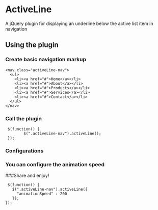 # ActiveLine
A jQuery plugin for displaying an underline below the active list item in navigation

## Using the plugin

### Create basic navigation markup
```
<nav class="activeLine-nav">
  <ul>
    <li><a href="#">Home</a></li>
    <li><a href="#">About</a></li>
    <li><a href="#">Products</a></li>
    <li><a href="#">Services</a></li>
    <li><a href="#">Contact</a></li>
  </ul>
</nav>
```
### Call the plugin

```
 $(function() {
        $(".activeLine-nav").activeLine();
 });
```
### Configurations

### You can configure the animation speed

###Share and enjoy!

```
 $(function() {
   $(".activeLine-nav").activeLine({
     "animationSpeed" : 200
   });
});
```

